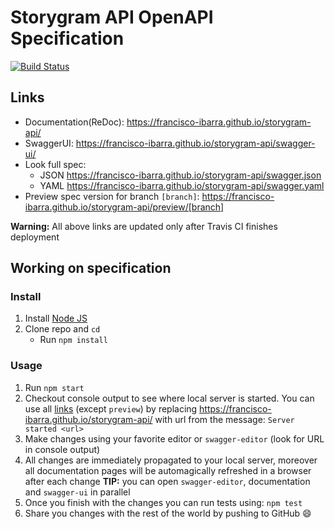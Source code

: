 # Storygram API OpenAPI Specification
[![Build Status](https://travis-ci.org/francisco-ibarra/storygram-api.svg?branch=master)](https://travis-ci.org/francisco-ibarra/storygram-api)

## Links

- Documentation(ReDoc): https://francisco-ibarra.github.io/storygram-api/
- SwaggerUI: https://francisco-ibarra.github.io/storygram-api/swagger-ui/
- Look full spec:
    + JSON https://francisco-ibarra.github.io/storygram-api/swagger.json
    + YAML https://francisco-ibarra.github.io/storygram-api/swagger.yaml
- Preview spec version for branch `[branch]`: https://francisco-ibarra.github.io/storygram-api/preview/[branch]

**Warning:** All above links are updated only after Travis CI finishes deployment

## Working on specification
### Install

1. Install [Node JS](https://nodejs.org/)
2. Clone repo and `cd`
    + Run `npm install`

### Usage

1. Run `npm start`
2. Checkout console output to see where local server is started. You can use all [links](#links) (except `preview`) by replacing https://francisco-ibarra.github.io/storygram-api/ with url from the message: `Server started <url>`
3. Make changes using your favorite editor or `swagger-editor` (look for URL in console output)
4. All changes are immediately propagated to your local server, moreover all documentation pages will be automagically refreshed in a browser after each change
**TIP:** you can open `swagger-editor`, documentation and `swagger-ui` in parallel
5. Once you finish with the changes you can run tests using: `npm test`
6. Share you changes with the rest of the world by pushing to GitHub :smile:
